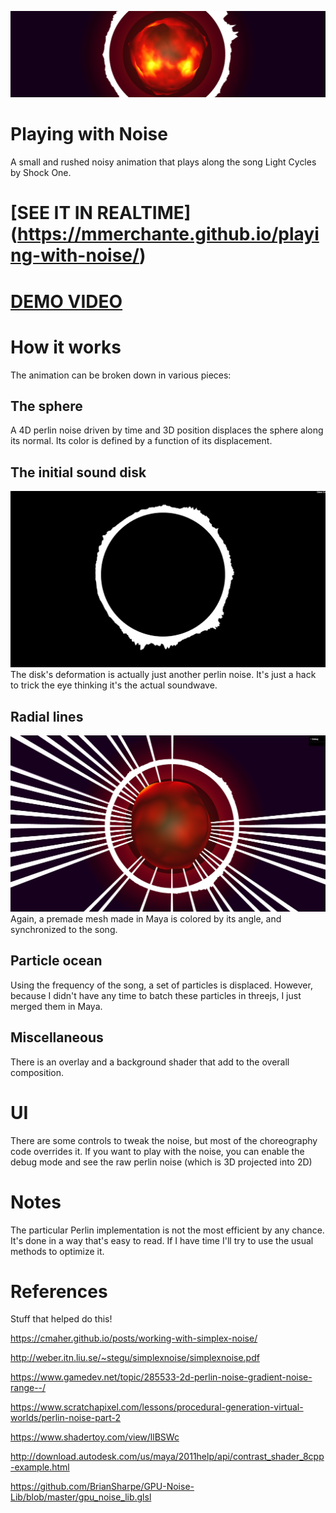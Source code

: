![Alt text](/src/misc/header.png?raw=true "")
# Playing with Noise

A small and rushed noisy animation that plays along the song Light Cycles by Shock One.

# [SEE IT IN REALTIME] (https://mmerchante.github.io/playing-with-noise/)
# [DEMO VIDEO](https://www.youtube.com/watch?v=iShzHAF408I)

# How it works

The animation can be broken down in various pieces:

## The sphere

A 4D perlin noise driven by time and 3D position displaces the sphere along its normal. Its color is defined by a function of its displacement.

## The initial sound disk
![Alt text](/src/misc/disk.png?raw=true "")
The disk's deformation is actually just another perlin noise. It's just a hack to trick the eye thinking it's the actual soundwave.

## Radial lines

![Alt text](/src/misc/stripes.png?raw=true "")
Again, a premade mesh made in Maya is colored by its angle, and synchronized to the song.


## Particle ocean

Using the frequency of the song, a set of particles is displaced. However, because I didn't have any time to batch these particles in threejs, I just merged them in Maya.

## Miscellaneous

There is an overlay and a background shader that add to the overall composition.


# UI

There are some controls to tweak the noise, but most of the choreography code overrides it. If you want to play with the noise, you can enable the debug mode and see the raw perlin noise (which is 3D projected into 2D)


# Notes

The particular Perlin implementation is not the most efficient by any chance. It's done in a way that's easy to read. If I have time I'll try to use the usual methods to optimize it.

# References

Stuff that helped do this!

https://cmaher.github.io/posts/working-with-simplex-noise/

http://weber.itn.liu.se/~stegu/simplexnoise/simplexnoise.pdf

https://www.gamedev.net/topic/285533-2d-perlin-noise-gradient-noise-range--/

https://www.scratchapixel.com/lessons/procedural-generation-virtual-worlds/perlin-noise-part-2

https://www.shadertoy.com/view/llBSWc

http://download.autodesk.com/us/maya/2011help/api/contrast_shader_8cpp-example.html

https://github.com/BrianSharpe/GPU-Noise-Lib/blob/master/gpu_noise_lib.glsl
